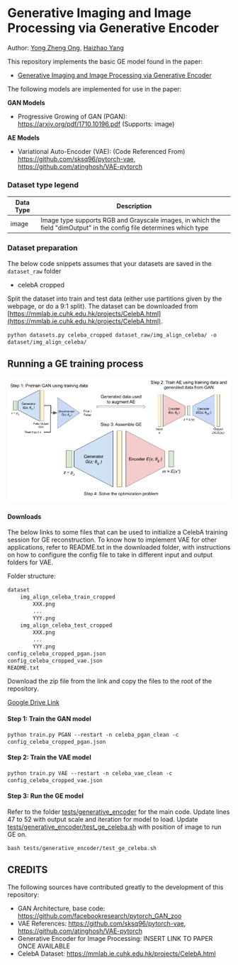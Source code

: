 # Generative Imaging and Image Processing via Generative Encoder

Author: [Yong Zheng Ong](https://www.researchgate.net/profile/Yong-Zheng-Ong), [Haizhao Yang](https://haizhaoyang.github.io/)

This repository implements the basic GE model found in the paper:
- [Generative Imaging and Image Processing via Generative Encoder](https://www.aimsciences.org/article/doi/10.3934/ipi.2021060)

The following models are implemented for use in the paper:

**GAN Models**
- Progressive Growing of GAN (PGAN): https://arxiv.org/pdf/1710.10196.pdf (Supports: image)

**AE Models**
- Variational Auto-Encoder (VAE): (Code Referenced From) https://github.com/sksq96/pytorch-vae, https://github.com/atinghosh/VAE-pytorch

### Dataset type legend

| Data Type | Description |
| --- | --- |
| image | Image type supports RGB and Grayscale images, in which the field "dimOutput" in the config file determines which type |

### Dataset preparation

The below code snippets assumes that your datasets are saved in the `dataset_raw` folder

- celebA cropped

Split the dataset into train and test data (either use partitions given by the webpage, or do a 9:1 split). The dataset can be downloaded from [https://mmlab.ie.cuhk.edu.hk/projects/CelebA.html](https://mmlab.ie.cuhk.edu.hk/projects/CelebA.html).

```
python datasets.py celeba_cropped dataset_raw/img_align_celeba/ -o dataset/img_align_celeba/
```

## Running a GE training process

![GE Model Framework](./images/GE.png)

#### Downloads

The below links to some files that can be used to initialize a CelebA training session for GE reconstruction. To know how to implement VAE for other applications, refer to README.txt in the downloaded folder, with instructions on how to configure the config file to take in different input and output folders for VAE.

Folder structure:
```
dataset
    img_align_celeba_train_cropped
        XXX.png
        ...
        YYY.png
    img_align_celeba_test_cropped
        XXX.png
        ...
        YYY.png
config_celeba_cropped_pgan.json
config_celeba_cropped_vae.json
README.txt
```

Download the zip file from the link and copy the files to the root of the repository.

[Google Drive Link](https://drive.google.com/drive/folders/1Xip1PqMiwuLQarYCx5Kvyz4cQ5Am0eyf?usp=sharing)

#### Step 1: Train the GAN model

```
python train.py PGAN --restart -n celeba_pgan_clean -c config_celeba_cropped_pgan.json
```

#### Step 2: Train the VAE model

```
python train.py VAE --restart -n celeba_vae_clean -c config_celeba_cropped_vae.json
```

#### Step 3: Run the GE model

Refer to the folder [tests/generative_encoder](./tests/generative_encoder) for the main code. Update lines 47 to 52 with output scale and iteration for model to load. Update [tests/generative_encoder/test_ge_celeba.sh](./tests/generative_encoder/test_ge_celeba.sh) with position of image to run GE on.

```
bash tests/generative_encoder/test_ge_celeba.sh
```


## CREDITS

The following sources have contributed greatly to the development of this repository:

- GAN Architecture, base code: https://github.com/facebookresearch/pytorch_GAN_zoo
- VAE References: https://github.com/sksq96/pytorch-vae, https://github.com/atinghosh/VAE-pytorch
- Generative Encoder for Image Processing: INSERT LINK TO PAPER ONCE AVAILABLE
- CelebA Dataset: https://mmlab.ie.cuhk.edu.hk/projects/CelebA.html
